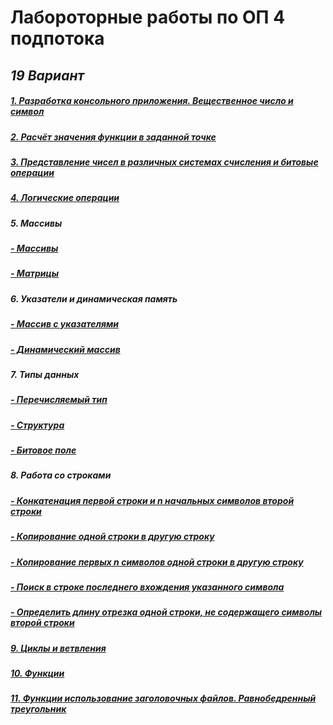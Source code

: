 # Лабороторные работы по ОП 4 подпотока 
## *19 Вариант*



##### [1. Разработка консольного приложения. Вещественное число и символ](https://github.com/sskrolkina/ITMO_Programming_1_sem/blob/main/Task_1.c)

##### [2. Расчёт значения функции в заданной точке](https://github.com/sskrolkina/ITMO_Programming_1_sem/blob/main/Task_2.c)

##### [3. Представление чисел в различных системах счисления и битовые операции](https://github.com/sskrolkina/ITMO_Programming_1_sem/blob/main/Task_3.c)

##### [4. Логические операции](https://github.com/sskrolkina/ITMO_Programming_1_sem/blob/main/Task_4.c)

##### 5. Массивы

##### [- Массивы](https://github.com/sskrolkina/ITMO_Programming_1_sem/blob/main/Task_5/1.c)
##### [- Матрицы](https://github.com/sskrolkina/ITMO_Programming_1_sem/blob/main/Task_5/2.c)

##### 6. Указатели и динамическая память

##### [- Массив с указателями](https://github.com/sskrolkina/ITMO_Programming_1_sem/blob/main/Task_6/1.c)
##### [- Динамический массив](https://github.com/sskrolkina/ITMO_Programming_1_sem/blob/main/Task_6/2.c)

##### 7. Типы данных

##### [- Перечисляемый тип](https://github.com/sskrolkina/ITMO_Programming_1_sem/blob/main/Task_7/1.c)
##### [- Структура](https://github.com/sskrolkina/ITMO_Programming_1_sem/blob/main/Task_7/2.c)
##### [- Битовое поле](https://github.com/sskrolkina/ITMO_Programming_1_sem/blob/main/Task_7/3.c)

##### 8. Работа со строками

##### [- Конкатенация первой строки и n начальных символов второй строки](https://github.com/sskrolkina/ITMO_Programming_1_sem/blob/main/Task_8/1.c)
##### [- Копирование одной строки в другую строку](https://github.com/sskrolkina/ITMO_Programming_1_sem/blob/main/Task_8/2.c)
##### [- Копирование первых n символов одной строки в другую строку](https://github.com/sskrolkina/ITMO_Programming_1_sem/blob/main/Task_8/3.c)
##### [- Поиск в строке последнего вхождения указанного символа](https://github.com/sskrolkina/ITMO_Programming_1_sem/blob/main/Task_8/4.c)
##### [- Определить длину отрезка одной строки, не содержащего символы второй строки](https://github.com/sskrolkina/ITMO_Programming_1_sem/blob/main/Task_8/5.c)

##### [9. Циклы и ветвления](https://github.com/sskrolkina/ITMO_Programming_1_sem/blob/main/Task_9.c)

##### [10. Функции](https://github.com/sskrolkina/ITMO_Programming_1_sem/blob/main/Task_10.c)

##### [11. Функции использование заголовочных файлов. Равнобедренный треугольник](https://github.com/sskrolkina/ITMO_Programming_1_sem/blob/main/Task_11)
